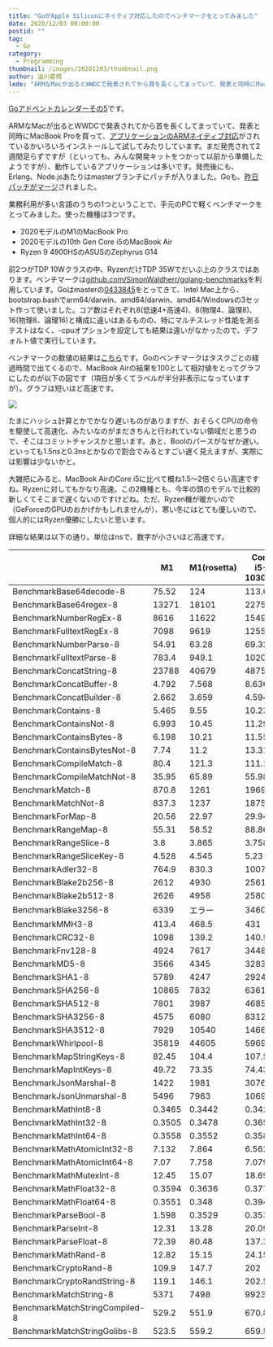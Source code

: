 ```yaml
---
title: "GoがApple Siliconにネイティブ対応したのでベンチマークをとってみました"
date: 2020/12/03 00:00:00
postid: ""
tag:
  - Go
category:
  - Programming
thumbnail: /images/20201203/thumbnail.png
author: 澁川喜規
lede: "ARMなMacが出るとWWDCで発表されてから首を長くしてまっていて、発表と同時にMacBook Proを買って、アプリケーションのARMネイティブ対応されました。業務利用が多い言語のうちの一つということで、手元のPCで軽くベンチマークをとってみました。使った機種は3つです。* 2020モデルのM1のMacBook Pro"
---
```


[Goアドベントカレンダーその5](https://qiita.com/advent-calendar/2020/go5)です。

ARMなMacが出るとWWDCで発表されてから首を長くしてまっていて、発表と同時にMacBook Proを買って、[アプリケーションのARMネイティブ対応](https://qiita.com/shibukawa/items/797b7cbb7e530842e6f7)がされているかいろいろインストールして試してみたりしています。まだ発売されて2週間足らずですが（といっても、みんな開発キットをつかって以前から準備したようですが）、動作しているアプリケーションは多いです。発売後にも、Erlang、Node.jsあたりはmasterブランチにパッチが入りました。Goも、[昨日パッチがマージ](https://github.com/golang/go/issues/38485)されました。

業務利用が多い言語のうちの1つということで、手元のPCで軽くベンチマークをとってみました。使った機種は3つです。

* 2020モデルのM1のMacBook Pro
* 2020モデルの10th Gen Core i5のMacBook Air
* Ryzen 9 4900HSのASUSのZephyrus G14

前2つがTDP 10Wクラスの中、RyzenだけTDP 35Wでだいぶ上のクラスではあります。ベンチマークは[github.com/SimonWaldherr/golang-benchmarks](https://github.com/SimonWaldherr/golang-benchmarks)を利用しています。Goはmasterの[0433845](https://github.com/golang/go/commit/0433845ad18a355413033bb3495ba3195f4c69ec)をとってきて、Intel Mac上から、bootstrap.bashでarm64/darwin、amd64/darwin、amd64/Windowsの3セット作って使いました。コア数はそれぞれ8(低速4+高速4)、8(物理4、論理8)、16(物理8、論理16)と構成に違いはあるものの、特にマルチスレッド性能を測るテストはなく、-cpuオプションを設定しても結果は違いがなかったので、デフォルト値で実行しています。

ベンチマークの数値の結果は[こちら](https://docs.google.com/spreadsheets/d/1hzwyeWSNknyV3AhAnOJOifoR1f8UxQP_N9jMJv26Deg/edit?usp=sharing)です。Goのベンチマークはタスクごとの経過時間で出てくるので、MacBook Airの結果を100として相対値をとってグラフにしたのが以下の図です（項目が多くてラベルが半分非表示になっていますが）。グラフは短いほど高速です。

<img src="/images/20201203/スクリーンショット_2020-12-03_13.06.21.png" loading="lazy">

たまにハッシュ計算とかでかなり遅いものがありますが、おそらくCPUの命令を駆使して高速化、みたいなのがまだきちんと行われていない領域だと思うので、そこはコミットチャンスかと思います。あと、Boolのパースがなぜか遅い。といっても1.5nsと0.3nsとかなので割合でみるとすごい遅く見えますが、実際には影響は少ないかと。

大雑把にみると、MacBook AirのCore i5に比べて概ね1.5〜2倍ぐらい高速ですね。Ryzenに対してもかなり高速。この2機種とも、今年の頭のモデルで比較的新しくてそこまで遅くないのですけどね。ただ、Ryzen機が暖かいので（GeForceのGPUのおかげかもしれませんが）、寒い冬にはとても優しいので、個人的にはRyzen優勝にしたいと思います。

詳細な結果は以下の通り。単位はnsで、数字が小さいほど高速です。

|                                | M1     | M1(rosetta) | Core i5-1030G7 | Ryzen 9 4900HS |
| ------------------------------ | ------ | ----------- | -------------- | -------------- |
| BenchmarkBase64decode-8        | 75.52  | 124         | 113.6          | 112.8          |
| BenchmarkBase64regex-8         | 13271  | 18101       | 22755          | 24957          |
| BenchmarkNumberRegEx-8         | 8616   | 11622       | 15494          | 17492          |
| BenchmarkFulltextRegEx-8       | 7098   | 9619        | 12552          | 13851          |
| BenchmarkNumberParse-8         | 54.91  | 63.28       | 69.32          | 70.62          |
| BenchmarkFulltextParse-8       | 783.4  | 949.1       | 1020           | 955.1          |
| BenchmarkConcatString-8        | 23788  | 40679       | 48756          | 70460          |
| BenchmarkConcatBuffer-8        | 4.792  | 7.568       | 8.636          | 6.425          |
| BenchmarkConcatBuilder-8       | 2.662  | 3.659       | 4.594          | 2.595          |
| BenchmarkContains-8            | 5.465  | 9.55        | 10.23          | 7.279          |
| BenchmarkContainsNot-8         | 6.993  | 10.45       | 11.29          | 7.489          |
| BenchmarkContainsBytes-8       | 6.198  | 10.21       | 11.55          | 8.718          |
| BenchmarkContainsBytesNot-8    | 7.74   | 11.2        | 13.31          | 8.996          |
| BenchmarkCompileMatch-8        | 80.4   | 121.3       | 111.1          | 111.1          |
| BenchmarkCompileMatchNot-8     | 35.95  | 65.89       | 55.98          | 55.14          |
| BenchmarkMatch-8               | 870.8  | 1261        | 1969           | 1745           |
| BenchmarkMatchNot-8            | 837.3  | 1237        | 1875           | 1697           |
| BenchmarkForMap-8              | 20.56  | 22.97       | 29.94          | 23.39          |
| BenchmarkRangeMap-8            | 55.31  | 58.52       | 88.86          | 69.77          |
| BenchmarkRangeSlice-8          | 3.8    | 3.865       | 3.758          | 2.619          |
| BenchmarkRangeSliceKey-8       | 4.528  | 4.545       | 5.23           | 3.617          |
| BenchmarkAdler32-8             | 764.9  | 830.3       | 1007           | 714.6          |
| BenchmarkBlake2b256-8          | 2612   | 4930        | 2561           | 2105           |
| BenchmarkBlake2b512-8          | 2626   | 4958        | 2580           | 2167           |
| BenchmarkBlake3256-8           | 6339   | エラー           | 3460           | 2782           |
| BenchmarkMMH3-8                | 413.4  | 468.5       | 431            | 345            |
| BenchmarkCRC32-8               | 1098   | 139.2       | 140.5          | 163.7          |
| BenchmarkFnv128-8              | 4924   | 7617        | 3448           | 6084           |
| BenchmarkMD5-8                 | 3566   | 4345        | 3283           | 2635           |
| BenchmarkSHA1-8                | 5789   | 4247        | 2924           | 2041           |
| BenchmarkSHA256-8              | 10865  | 7832        | 6361           | 4346           |
| BenchmarkSHA512-8              | 7801   | 3987        | 4685           | 2939           |
| BenchmarkSHA3256-8             | 4575   | 6080        | 8312           | 9898           |
| BenchmarkSHA3512-8             | 7929   | 10540       | 14666          | 17115          |
| BenchmarkWhirlpool-8           | 35819  | 44605       | 59697          | 41050          |
| BenchmarkMapStringKeys-8       | 82.45  | 104.4       | 107.5          | 132.5          |
| BenchmarkMapIntKeys-8          | 49.72  | 73.35       | 74.43          | 87.11          |
| BenchmarkJsonMarshal-8         | 1422   | 1981        | 3076           | 1907           |
| BenchmarkJsonUnmarshal-8       | 5496   | 7963        | 10694          | 8788           |
| BenchmarkMathInt8-8            | 0.3465 | 0.3442      | 0.342          | 0.2602         |
| BenchmarkMathInt32-8           | 0.3505 | 0.3478      | 0.3656         | 0.29           |
| BenchmarkMathInt64-8           | 0.3558 | 0.3552      | 0.3588         | 0.26           |
| BenchmarkMathAtomicInt32-8     | 7.132  | 7.864       | 6.562          | 4.258          |
| BenchmarkMathAtomicInt64-8     | 7.07   | 7.758       | 7.079          | 4.231          |
| BenchmarkMathMutexInt-8        | 12.45  | 15.07       | 18.69          | 8.776          |
| BenchmarkMathFloat32-8         | 0.3594 | 0.3636      | 0.377          | 0.3438         |
| BenchmarkMathFloat64-8         | 0.3551 | 0.348       | 0.3946         | 0.2866         |
| BenchmarkParseBool-8           | 1.598  | 0.3529      | 0.3532         | 0.3208         |
| BenchmarkParseInt-8            | 12.31  | 13.28       | 20.09          | 14.93          |
| BenchmarkParseFloat-8          | 72.39  | 80.48       | 137.3          | 101.6          |
| BenchmarkMathRand-8            | 12.82  | 15.15       | 24.15          | 18.27          |
| BenchmarkCryptoRand-8          | 109.9  | 147.7       | 202            | 285.2          |
| BenchmarkCryptoRandString-8    | 119.1  | 146.1       | 202.5          | 175.8          |
| BenchmarkMatchString-8         | 5371   | 7498        | 9923           | 10558          |
| BenchmarkMatchStringCompiled-8 | 529.2  | 551.9       | 670.8          | 538.3          |
| BenchmarkMatchStringGolibs-8   | 523.5  | 559.2       | 659.5          | 538.2          |
